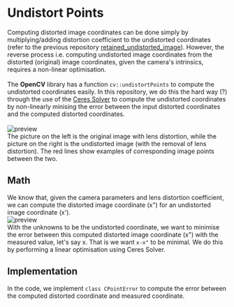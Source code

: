 # Undistort Points
Computing distorted image coordinates can be done simply by multiplying/adding distortion coefficient to the undistorted coordinates (refer to the previous repository [retained_undistorted_image](https://github.com/stanathong/retained_undistort_image)). However, the reverse process i.e. computing undistorted image coordinates from the distorted (original) image coordinates, given the camera's intrinsics, requires a non-linear optimisation.<br><br>
The __OpenCV__ library has a function `cv::undistortPoints` to compute the undistorted coordinates easily. In this repository, we do this the hard way (?) through the use of the [Ceres Solver](http://ceres-solver.org/) to compute the undistorted coordinates by non-linearly minising the error between the input distorted coordinates and the computed distorted coordinates.<br>
<br>
![preview](https://github.com/stanathong/undistort_point/blob/master/figure/preview.jpg)
<br>
The picture on the left is the original image with lens distortion, while the picture on the right is the undistorted image (with the removal of lens distortion). The red lines show examples of corresponding image points between the two. <br>
## Math
We know that, given the camera parameters and lens distortion coefficient, we can compute the distorted image coordinate (x") for an undistorted image coordinate (x').<br>
![preview](https://github.com/stanathong/undistort_point/blob/master/figure/equation.jpg)
<br>
With the unknowns to be the undistorted coordinate, we want to minimise the error between this computed distorted image coordinate (x") with the measured value, let's say x. That is we want `x-x"` to be minimal. We do this by performing a linear optimisation using Ceres Solver.<br>
## Implementation
In the code, we implement `class CPointError` to compute the error between the computed distorted coordinate and measured coordinate.
